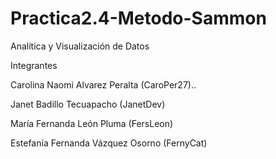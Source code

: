 # Practica2.4-Metodo-Sammon

Analítica y Visualización de Datos

Integrantes

Carolina Naomi Alvarez Peralta (CaroPer27)..

Janet Badillo Tecuapacho (JanetDev)

María Fernanda León Pluma (FersLeon)

Estefanía Fernanda Vázquez Osorno (FernyCat)
